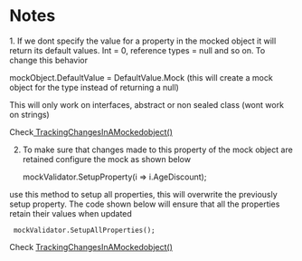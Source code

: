 ﻿<h1>Notes</h1>
1. If we dont specify the value for a property in the mocked object it will return its default
values. Int = 0, reference types = null and so on. To change this behavior

mockObject.DefaultValue = DefaultValue.Mock 
(this will create a mock object for the type instead of returning a null)

This will only work on interfaces, abstract or non sealed class (wont work on strings)

Check<a href="https://github.com/Anish407/Using-Moq-in-unit-test/blob/master/Moq.Tests/UnitTest1.cs"> TrackingChangesInAMockedobject()  </a>

2. To make sure that changes made to this property of the mock object are retained configure
the mock as shown below

    mockValidator.SetupProperty(i => i.AgeDiscount);

use this method to setup all properties, this will overwrite the previously setup
property. The code shown below will ensure that all the properties retain their values when updated

     mockValidator.SetupAllProperties();
Check <a href="https://github.com/Anish407/Using-Moq-in-unit-test/blob/master/Moq.Tests/UnitTest1.cs">TrackingChangesInAMockedobject() </a>
